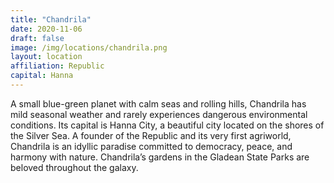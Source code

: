 ```yaml
---
title: "Chandrila"
date: 2020-11-06
draft: false
image: /img/locations/chandrila.png
layout: location
affiliation: Republic
capital: Hanna
---
```


A small blue-green planet with calm seas and rolling hills, Chandrila has mild seasonal weather and rarely experiences dangerous environmental conditions. Its capital is Hanna City, a beautiful city located on the shores of the Silver Sea. A founder of the Republic and its very first agriworld, Chandrila is an idyllic paradise committed to democracy, peace, and harmony with nature. Chandrila’s gardens in the Gladean State Parks are beloved throughout the galaxy.
